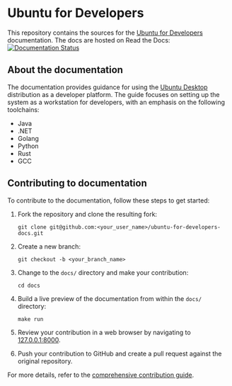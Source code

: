 # Ubuntu for Developers

This repository contains the sources for the [Ubuntu for Developers](https://documentation.ubuntu.com/ubuntu-for-developers/) documentation. The docs are hosted on Read the Docs:
[![Documentation Status](https://app.readthedocs.com/projects/canonical-ubuntu-for-developers/badge/?version=latest)](https://app.readthedocs.com/projects/canonical-ubuntu-for-developers/builds/?version__slug=latest)


## About the documentation

The documentation provides guidance for using the [Ubuntu Desktop](https://ubuntu.com/desktop) distribution as a developer platform. The guide focuses on setting up the system as a workstation for developers, with an emphasis on the following toolchains:

* Java
* .NET
* Golang
* Python
* Rust
* GCC


## Contributing to documentation

To contribute to the documentation, follow these steps to get started:

1. Fork the repository and clone the resulting fork:
    ```
    git clone git@github.com:<your_user_name>/ubuntu-for-developers-docs.git
    ```

2. Create a new branch:
    ```
    git checkout -b <your_branch_name>
    ```

3. Change to the `docs/` directory and make your contribution:
    ```
    cd docs
    ```

4. Build a live preview of the documentation from within the `docs/` directory:
    ```
    make run
    ```

5. Review your contribution in a web browser by navigating to [127.0.0.1:8000](http://127.0.0.1:8000/).

6. Push your contribution to GitHub and create a pull request against the original repository.

For more details, refer to the [comprehensive contribution guide](https://documentation.ubuntu.com/ubuntu-for-developers/howto/contribute-docs/).
